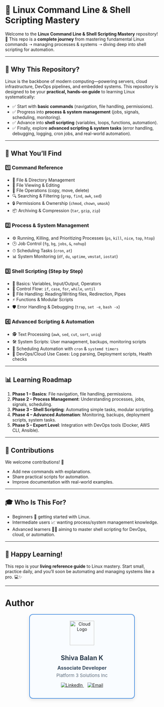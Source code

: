 # 🐧 Linux Command Line & Shell Scripting Mastery

Welcome to the **Linux Command Line & Shell Scripting Mastery** repository! 🎉
This repo is a **complete journey** from mastering fundamental Linux commands ➝ managing processes & systems ➝ diving deep into shell scripting for automation.

---

## 🚀 Why This Repository?

Linux is the backbone of modern computing—powering servers, cloud infrastructure, DevOps pipelines, and embedded systems.
This repository is designed to be your **practical, hands-on guide** to learning Linux systematically:

* ✅ Start with **basic commands** (navigation, file handling, permissions).
* ✅ Progress into **process & system management** (jobs, signals, scheduling, monitoring).
* ✅ Advance into **shell scripting** (variables, loops, functions, automation).
* ✅ Finally, explore **advanced scripting & system tasks** (error handling, debugging, logging, cron jobs, and real-world automation).

---

## 📜 What You’ll Find

### 1️⃣ **Command Reference**

* 📂 File & Directory Management
* 📝 File Viewing & Editing
* 🔄 File Operations (copy, move, delete)
* 🔍 Searching & Filtering (`grep`, `find`, `awk`, `sed`)
* 🔒 Permissions & Ownership (`chmod`, `chown`, `umask`)
* 📦 Archiving & Compression (`tar`, `gzip`, `zip`)

### 2️⃣ **Process & System Management**

* ⚙️ Running, Killing, and Prioritizing Processes (`ps`, `kill`, `nice`, `top`, `htop`)
* 🕒 Job Control (`fg`, `bg`, `jobs`, `&`, `nohup`)
* ⏱ Scheduling Tasks (`cron`, `at`)
* 📊 System Monitoring (`df`, `du`, `uptime`, `vmstat`, `iostat`)

### 3️⃣ **Shell Scripting (Step by Step)**

* 📌 Basics: Variables, Input/Output, Operators
* 🔁 Control Flow: `if`, `case`, `for`, `while`, `until`
* 📂 File Handling: Reading/Writing files, Redirection, Pipes
* ⚡ Functions & Modular Scripts
* 🛡 Error Handling & Debugging (`trap`, `set -e`, `bash -x`)

### 4️⃣ **Advanced Scripting & Automation**

* 🕵️ Text Processing (`awk`, `sed`, `cut`, `sort`, `uniq`)
* 🛠 System Scripts: User management, backups, monitoring scripts
* 📅 Scheduling Automation with `cron` & `systemd timers`
* 🧰 DevOps/Cloud Use Cases: Log parsing, Deployment scripts, Health checks

---

## 📊 Learning Roadmap

1. **Phase 1 – Basics**: File navigation, file handling, permissions.
2. **Phase 2 – Process Management**: Understanding processes, jobs, signals, scheduling.
3. **Phase 3 – Shell Scripting**: Automating simple tasks, modular scripting.
4. **Phase 4 – Advanced Automation**: Monitoring, backups, deployment scripts, system tasks.
5. **Phase 5 – Expert Level**: Integration with DevOps tools (Docker, AWS CLI, Ansible).

---

## 🤝 Contributions

We welcome contributions! 🙌

* Add new commands with explanations.
* Share practical scripts for automation.
* Improve documentation with real-world examples.

---

## 🎓 Who Is This For?

* Beginners 🚀 getting started with Linux.
* Intermediate users 📈 wanting process/system management knowledge.
* Advanced learners 🧑‍💻 aiming to master shell scripting for DevOps, cloud, or automation.

---

## 🎉 Happy Learning!

This repo is your **living reference guide** to Linux mastery. Start small, practice daily, and you’ll soon be automating and managing systems like a pro. 💻✨

---

# Author  
<div align="center" style="border: 2px solid #4A90E2; border-radius: 12px; padding: 20px; width: 60%; margin: auto; background: #f9fcff; box-shadow: 0px 4px 12px rgba(0,0,0,0.1);">

  <img src="https://platform3solutions.com/wp-content/uploads/2024/02/platform-3-logo.png" alt="Cloud Logo" width="80"/>

  <h2 style="color:#2C3E50; margin-bottom: 10px;">Shiva Balan K</h2>

  <p style="font-size: 16px; color:#34495E; margin: 0;">
    <b>Associate Developer</b>  
  </p>
  <p style="font-size: 15px; color:#5D6D7E; margin: 5px 0 0;">
    Platform 3 Solutions Inc
  </p>
 <!-- Contact Section -->
  <p>
    <a href="https://www.linkedin.com/in/shivabalan-k" target="_blank">
      <img src="https://img.icons8.com/fluency/48/linkedin.png" alt="LinkedIn"/>
    </a>
    &nbsp;&nbsp;
    <a href="mailto:shivabalan2002@gmail.com">
      <img src="https://img.icons8.com/fluency/48/gmail-new.png" alt="Email"/>
    </a>
  </p>

</div>
 